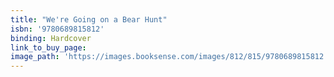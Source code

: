 ```yaml
---
title: "We're Going on a Bear Hunt"
isbn: '9780689815812'
binding: Hardcover
link_to_buy_page:
image_path: 'https://images.booksense.com/images/812/815/9780689815812.jpg'
---
```


